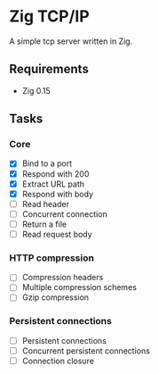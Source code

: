 # Zig TCP/IP

A simple tcp server written in Zig.

## Requirements

- Zig 0.15

## Tasks

### Core

- [x] Bind to a port
- [x] Respond with 200
- [x] Extract URL path
- [x] Respond with body
- [ ] Read header
- [ ] Concurrent connection
- [ ] Return a file
- [ ] Read request body

### HTTP compression

- [ ] Compression headers
- [ ] Multiple compression schemes
- [ ] Gzip compression

### Persistent connections

- [ ] Persistent connections
- [ ] Concurrent persistent connections
- [ ] Connection closure
